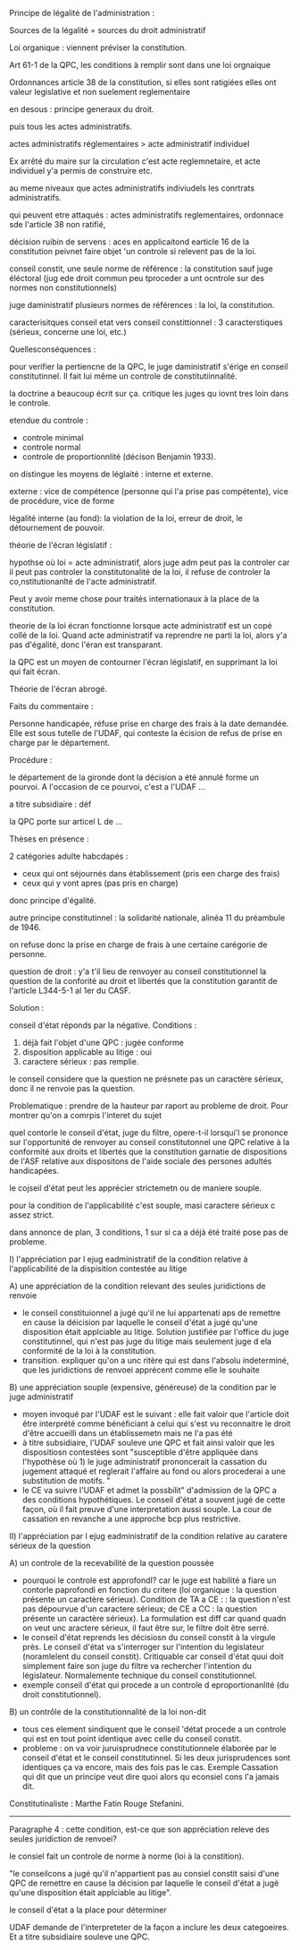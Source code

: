 Principe de légalité de l'administration :

Sources de la légalité = sources du droit administratif

Loi organique : viennent préviser la constitution. 

Art 61-1 de la QPC, les conditions à remplir sont dans une loi orgnaique

Ordonnances article 38 de la constitution, si elles sont ratigiées elles ont valeur legislative et non suelement reglementaire

en desous : principe generaux du droit.

puis tous les actes administratifs.

actes administratifs réglementaires > acte administratif individuel

Ex arrêté du maire sur la circulation c'est acte reglemnetaire, et acte individuel y'a permis de construire etc.

au meme niveaux que actes administratifs indiviudels les conrtrats administratifs.


qui peuvent etre attaqués : actes administratifs reglementaires, ordonnace sde l'article 38 non ratifié, 

décision ruibin de servens : aces en applicaitond earticle 16 de la constitution peivnet faire objet 'un controle si relevent pas de la loi.

conseil constit, une seule norme de référence : la constitution sauf juge éléctoral (jug ede droit commun peu tproceder a unt ocntrole sur des normes non constitutionnels)

juge daministratif plusieurs normes de références : la loi, la constitution.

caracterisitques conseil etat vers conseil constittionnel : 3 caracterstiques (sérieux, concerne une loi, etc.)

Quellesconséquences : 

pour verifier la pertiencne de la QPC, le juge daministratif s'érige en conseil constitutinnel. Il fait lui même un controle de constitutiinnalité.

la doctrine a beaucoup écrit sur ça. critique les juges qu iovnt tres loin dans le controle.

etendue du controle :
- controle minimal
- controle normal
- controle de proportionnlité (décison Benjamin 1933).

on distingue les moyens de léglaité : interne et externe. 

externe : vice de compétence (personne qui l'a prise pas compétente), vice de procédure, vice de forme 

légalité interne (au fond): la violation de la loi,  erreur de droit, le détournement de pouvoir.

théorie de l'écran législatif : 

hypothse où loi = acte administratif, alors juge adm peut pas la controler car il peut pas controler la constitutonalité de la loi, il refuse de controler la co,nstitutionanlté de l'acte administratif.

Peut y avoir meme chose pour traités internationaux à la place de la constitution.

theorie de la loi écran fonctionne lorsque acte administratif est un copé collé de la loi. Quand acte administratif va reprendre ne parti la loi, alors y'a pas d'égalité, donc l'éran est transparant.

la QPC est un moyen de contourner l'écran législatif, en supprimant la loi qui fait écran.

Théorie de l'écran abrogé.


Faits du commentaire :

Personne handicapée, réfuse prise en charge des frais à la date demandée. Elle est sous tutelle de l'UDAF, qui conteste la écision de refus de prise en charge par le département.

Procédure :

le département de la gironde dont la décision a été annulé forme un pourvoi. A l'occasion de ce pourvoi, c'est a l'UDAF ... 

a titre subsidiaire : déf

la QPC porte sur articel L de ...

Thèses en présence : 

2 catégories adulte habcdapés :
- ceux qui ont séjournés dans établissement (pris een charge des frais)
- ceux qui y vont apres (pas pris en charge)

donc principe d'égalité.

autre principe constitutinnel : la solidarité nationale, alinéa 11 du préambule de 1946.

on refuse donc la prise en charge de frais à une certaine carégorie de personne.

question de droit : y'a t'il lieu de renvoyer au conseil constitutionnel la question de la conforité au droit et libertés que la constitution garantit de l'article L344-5-1 al 1er du CASF.

Solution : 

conseil d'état réponds par la négative. Conditions :
1. déjà fait l'objet d'une QPC : jugée conforme
2. disposition applicable au litige : oui
3. caractere sérieux : pas remplie.

le conseil considere que la question ne présnete pas un caractère sérieux, donc il ne renvoie pas la question.

Problematique : prendre de la hauteur par raport au probleme de droit. Pour montrer qu'on a comrpis l'interet du sujet

quel contorle le conseil d'état, juge du filtre, opere-t-il lorsqui'l se prononce sur l'opportunité de renvoyer au conseil constitutonnel une QPC relative à la conformité aux droits et libertés que la constitution garnatie de dispositions de l'ASF relative aux dispositons de l'aide sociale des persones adultés handicapées.

le cojseil d'état peut les apprécier strictemetn ou de maniere souple.

pour la condition de l'applicabilité c'est souple, masi caractere sérieux c assez strict.

dans annonce de plan, 3 conditions, 1 sur si ca a déjà été traité pose pas de probleme.

I) l'appréciation par l ejug eadministratif de la condition relative à l'applicabilité de la dispisition contestée au litige 


A) une appréciation de la condition relevant des seules juridictions de renvoie
- le conseil constituionnel a jugé qu'il ne lui appartenati aps de remettre en cause la déicision par laquelle le conseil d'état a jugé qu'une disposition était applciable au litige. Solution justifiée par l'office du juge constitutinnel, qui n'est pas juge du litige mais seulement juge d ela conformité de la loi à la constitution. 
- transition. expliquer qu'on a unc ritère qui est dans l'absolu indeterminé, que les juridictions de renvoei apprécent comme elle le souhaite

B) une appréciation souple (expensive, généreuse) de la condition par le juge administratif
- moyen invoqué par l'UDAF est le suivant : elle fait valoir que l'article doit être interprété comme bénéficiant à celui qui s'est vu reconnaitre le droit d'être accueilli dans un établissemetn mais ne l'a pas été
- à titre subsidiaire, l'UDAF souleve une QPC et fait ainsi valoir que les dispositiosn contestées sont "susceptible d'être appliquée dans l'hypothèse où 1) le juge administratif prononcerait la cassation du jugement attaqué et reglerait l'affaire au fond ou alors procederai a une substitution de motifs. " 
- le CE va suivre l'UDAF et admet la possbilit" d'admission de la QPC a des conditions hypothétiques. Le conseil d'état a souvent jugé de cette façon, où il fait preuve d'une interpretation aussi souple.  La cour de cassation en revanche a une approche bcp plus restrictive. 

II) l'appréciation par l ejug eadministratif de la condition relative au caratere sérieux de la question

A) un controle de la recevabilité de la question poussée 
- pourquoi le controle est approfondI? car le juge est habilité a fiare un contorle paprofondi en fonction du critere (loi organique : la question présente un caractère sérieux). Condition de TA a CE : : la question n'est pas dépourvue d'un caractere sérieux; de CE a CC : la question présente un caractère sérieux). La formulation est diff car quand quadn on veut unc aractere sérieux, il faut être sur, le filtre doit être serré.
- le conseil d'état reprends les décisiosn du conseil constit à la virgule près. Le conseil d'état va s'interroger sur l'intention du legislateur (noramlelent du conseil constit). Critiquable car conseil d'état quui doit simplement faire son juge du filtre va rechercher l'intention du législateur. Normalemente technique du conseil constitutionnel.
- exemple conseil d'état qui procede a un controle d eproportionanlité (du droit constitutionnel). 

B) un contrôle de la constitutionnalité de la loi non-dit
- tous ces element sindiquent que le conseil 'détat procede a un controle qui est en tout point identique avec celle du conseil constit. 
- probleme : on va voir juruisprudnece constitutionnele élaborée par le conseil d'état et le conseil constitutinnel. Si les deux jurisprudences sont identiques ça va encore, mais des fois pas le cas. Exemple Cassation qui dit que un principe veut dire quoi alors qu econsiel cons l'a jamais dit.

Constitutinaliste : Marthe Fatin Rouge Stefanini.


---

Paragraphe 4 :  cette condition, est-ce que son appréciation releve des seules juridiction de renvoei? 

le consiel fait un controle de norme à norme (loi à la constition).

"le conseilcons a jugé qu'il n'appartient pas au consiel constit saisi d'une QPC de remettre en cause la décision par laquelle le conseil d'état a jugé qu'une disposition était applciable au litige". 

le conseil d'état a la place pour déterminer

UDAF demande de l'interpreteter de la façon a inclure les deux categoeires. Et a titre subsidiaire souleve une QPC.

